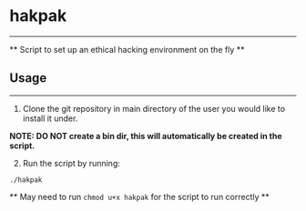 # hakpak
---

** Script to set up an ethical hacking environment on the fly **

## Usage
---
1. Clone the git repository in main directory of the user you would like to install it under.

**NOTE: DO NOT create a bin dir, this will automatically be created in the script.**

2. Run the script by running:
```
./hakpak
```

** May need to run ``` chmod u+x hakpak ``` for the script to run correctly **
